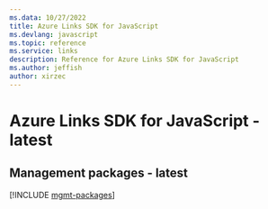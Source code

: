 ```yaml
---
ms.data: 10/27/2022
title: Azure Links SDK for JavaScript
ms.devlang: javascript
ms.topic: reference
ms.service: links
description: Reference for Azure Links SDK for JavaScript
ms.author: jeffish
author: xirzec
---
```

# Azure Links SDK for JavaScript - latest

## Management packages - latest
[!INCLUDE [mgmt-packages](links-mgmt-index.md)]
